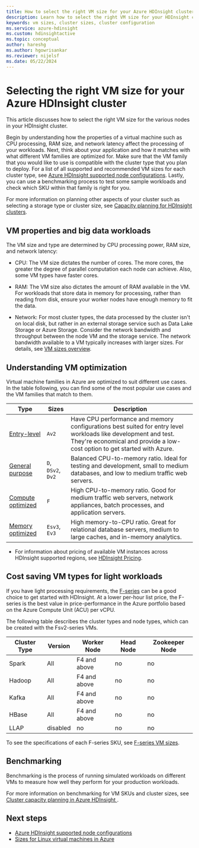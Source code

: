 ```yaml
---
title: How to select the right VM size for your Azure HDInsight cluster
description: Learn how to select the right VM size for your HDInsight cluster.
keywords: vm sizes, cluster sizes, cluster configuration
ms.service: azure-hdinsight
ms.custom: hdinsightactive
ms.topic: conceptual
author: hareshg
ms.author: hgowrisankar
ms.reviewer: nijelsf
ms.date: 05/22/2024
---
```

# Selecting the right VM size for your Azure HDInsight cluster

This article discusses how to select the right VM size for the various nodes in your HDInsight cluster. 

Begin by understanding how the properties of a virtual machine such as CPU processing, RAM size, and network latency affect the processing of your workloads. Next, think about your application and how it matches with what different VM families are optimized for. Make sure that the VM family that you would like to use is compatible with the cluster type that you plan to deploy. For a list of all supported and recommended VM sizes for each cluster type, see [Azure HDInsight supported node configurations](hdinsight-supported-node-configuration.md). Lastly, you can use a benchmarking process to test some sample workloads and check which SKU within that family is right for you.

For more information on planning other aspects of your cluster such as selecting a storage type or cluster size, see [Capacity planning for HDInsight clusters](hdinsight-capacity-planning.md).

## VM properties and big data workloads

The VM size and type are determined by CPU processing power, RAM size, and network latency:

- CPU: The VM size dictates the number of cores. The more cores, the greater the degree of parallel computation each node can achieve. Also, some VM types have faster cores.

- RAM: The VM size also dictates the amount of RAM available in the VM. For workloads that store data in memory for processing, rather than reading from disk, ensure your worker nodes have enough memory to fit the data.

- Network: For most cluster types, the data processed by the cluster isn't on local disk, but rather in an external storage service such as Data Lake Storage or Azure Storage. Consider the network bandwidth and throughput between the node VM and the storage service. The network bandwidth available to a VM typically increases with larger sizes. For details, see [VM sizes overview](/azure/virtual-machines/sizes).

## Understanding VM optimization

Virtual machine families in Azure are optimized to suit different use cases. In the table following, you can find some of the most popular use cases and the VM families that match to them.

| Type                     | Sizes           |    Description       |
|--------------------------|-------------------|------------------------------------------------------------------------------------------------------------------------------------|
| [Entry-level](/azure/virtual-machines/sizes-general)          | `Av2`  | Have CPU performance and memory configurations best suited for entry level workloads like development and test. They're economical and provide a low-cost option to get started with Azure. |
| [General purpose](/azure/virtual-machines/sizes-general)          | `D`, `DSv2`, `Dv2`  | Balanced CPU-to-memory ratio. Ideal for testing and development, small to medium databases, and low to medium traffic web servers. |
| [Compute optimized](/azure/virtual-machines/sizes-compute)        | `F`           | High CPU-to-memory ratio. Good for medium traffic web servers, network appliances, batch processes, and application servers.        |
| [Memory optimized](/azure/virtual-machines/sizes-memory)         | `Esv3`, `Ev3`  | High memory-to-CPU ratio. Great for relational database servers, medium to large caches, and in-memory analytics.                 |

- For information about pricing of available VM instances across HDInsight supported regions, see [HDInsight Pricing](https://azure.microsoft.com/pricing/details/hdinsight/).

## Cost saving VM types for light workloads

If you have light processing requirements, the [F-series](https://azure.microsoft.com/blog/f-series-vm-size/) can be a good choice to get started with HDInsight. At a lower per-hour list price, the F-series is the best value in price-performance in the Azure portfolio based on the Azure Compute Unit (ACU) per vCPU.

The following table describes the cluster types and node types, which can be created with the Fsv2-series VMs.

| Cluster Type | Version | Worker Node | Head Node | Zookeeper Node |
|---|---|---|---|---|
| Spark | All | F4 and above | no | no |
| Hadoop | All | F4 and above | no | no |
| Kafka | All | F4 and above | no | no |
| HBase | All | F4 and above | no | no |
| LLAP | disabled | no | no | no |


To see the specifications of each F-series SKU, see [F-series VM sizes](https://azure.microsoft.com/blog/f-series-vm-size/).

## Benchmarking

Benchmarking is the process of running simulated workloads on different VMs to measure how well they perform for your production workloads. 

For more information on benchmarking for VM SKUs and cluster sizes, see [Cluster capacity planning in Azure HDInsight ](hdinsight-capacity-planning.md#choose-the-vm-size-and-type).

## Next steps

- [Azure HDInsight supported node configurations](hdinsight-supported-node-configuration.md)
- [Sizes for Linux virtual machines in Azure](/azure/virtual-machines/sizes)
